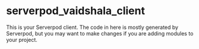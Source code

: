 # serverpod_vaidshala_client

This is your Serverpod client. The code in here is mostly generated by
Serverpod, but you may want to make changes if you are adding modules to your
project.
